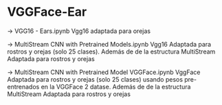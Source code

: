 # VGGFace-Ear

-> VGG16 - Ears.ipynb
    Vgg16 adaptada para orejas
    
-> MultiStream CNN with Pretrained Models.ipynb
   Vgg16 Adaptada para rostros y orejas (solo 25 clases). Además de de la estructura MultiStream Adaptada para rostros y orejas
   
-> MultiStream CNN with Pretrained Model VGGFace.ipynb
   VggFace Adaptada para rostros y orejas (solo 25 clases) usando pesos pre-entrenados en la VGGFace 2 datase. Además de de la estructura MultiStream Adaptada para rostros y orejas
